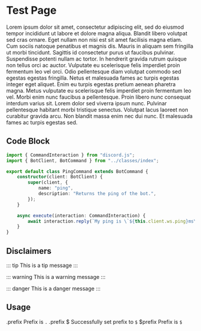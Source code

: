 # Test Page

Lorem ipsum dolor sit amet, consectetur adipiscing elit, sed do eiusmod tempor incididunt ut labore et dolore magna aliqua. Blandit libero volutpat sed cras ornare. Eget nullam non nisi est sit amet facilisis magna etiam. Cum sociis natoque penatibus et magnis dis. Mauris in aliquam sem fringilla ut morbi tincidunt. Sagittis id consectetur purus ut faucibus pulvinar. Suspendisse potenti nullam ac tortor. In hendrerit gravida rutrum quisque non tellus orci ac auctor. Vulputate eu scelerisque felis imperdiet proin fermentum leo vel orci. Odio pellentesque diam volutpat commodo sed egestas egestas fringilla. Netus et malesuada fames ac turpis egestas integer eget aliquet. Enim eu turpis egestas pretium aenean pharetra magna. Metus vulputate eu scelerisque felis imperdiet proin fermentum leo vel. Morbi enim nunc faucibus a pellentesque. Proin libero nunc consequat interdum varius sit. Lorem dolor sed viverra ipsum nunc. Pulvinar pellentesque habitant morbi tristique senectus. Volutpat lacus laoreet non curabitur gravida arcu. Non blandit massa enim nec dui nunc. Et malesuada fames ac turpis egestas sed.

## Code Block

```ts
import { CommandInteraction } from "discord.js";
import { BotClient, BotCommand } from "../classes/index";

export default class PingCommand extends BotCommand {
	constructor(client: BotClient) {
		super(client, {
			name: "ping",
			description: "Returns the ping of the bot.",
		});
	}

	async execute(interaction: CommandInteraction) {
		await interaction.reply(`My ping is \`${this.client.ws.ping}ms\``);
	}
}
```

## Disclaimers

::: tip
This is a tip message
:::

::: warning
This is a warning message
:::

::: danger
This is a danger message
:::

## Usage	

<DiscordMessages>
	<DiscordMessage profile="user">
		.prefix
	</DiscordMessage>
	<DiscordMessage profile="bot">
		Prefix is <code class="discord-message-inline-code">.</code>
	</DiscordMessage>
	<DiscordMessage profile="user">
		.prefix $
	</DiscordMessage>
	<DiscordMessage profile="bot">
		Successfully set prefix to <code class="discord-message-inline-code">$</code>
	</DiscordMessage>
	<DiscordMessage profile="user">
		$prefix
	</DiscordMessage>
	<DiscordMessage profile="bot">
		Prefix is <code class="discord-message-inline-code">$</code>
	</DiscordMessage>
</DiscordMessages>